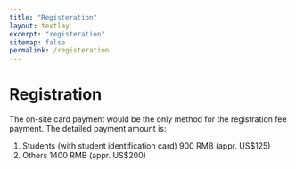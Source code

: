 ```yaml
---
title: "Registeration"
layout: textlay
excerpt: "registeration"
sitemap: false
permalink: /registeration
---
```


# Registration
The on-site card payment would be the only method for the registration fee payment. The detailed payment amount is: 
 
1. Students (with student identification card)	900 RMB (appr. US$125)
2. Others	1400 RMB (appr. US$200)

 
 


 



